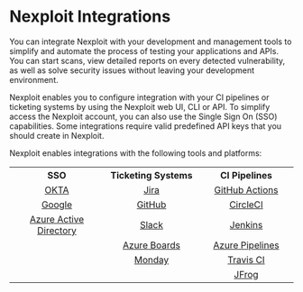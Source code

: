 # Nexploit Integrations
You can integrate Nexploit with your development and management tools to simplify and automate the process of testing your applications and APIs. You can start scans, view detailed reports on every detected vulnerability, as well as solve security issues without leaving your development environment. 

Nexploit enables you to configure integration with your CI pipelines or ticketing systems by using the Nexploit web UI, CLI or API. To simplify access the Nexploit account, you can also use the Single Sign On (SSO) capabilities. Some integrations require valid predefined API keys that you should create in Nexploit.

Nexploit enables integrations with the following tools and platforms: 


<table id="simple-table">
  <tr>
      <th width="30%" style="text-align:center">SSO</th>
      <th width="30%" style="text-align:center">Ticketing Systems</th>
      <th width="30%" style="text-align:center">CI Pipelines</th>
  </tr>
  <tr>
    <td style="text-align:center"><a href="#/guide/pipeline-integration/sso/okta-sso.md">OKTA</a></td>
    <td style="text-align:center"><a href="#/guide/pipeline-integration/ticketing-systems/integrating-with-nexploit/jira.md">Jira</a></td>
    <td style="text-align:center"><a href="#/guide/pipeline-integration/pipe-management/github-actions.md">GitHub Actions</a></td>
  </tr>
  <tr>
    <td style="text-align:center"><a href="#/guide/pipeline-integration/sso/google-sso.md">Google</a></td> 
    <td style="text-align:center"><a href="#/guide/pipeline-integration/ticketing-systems/integrating-with-nexploit/github.md">GitHub</a></td>
    <td style="text-align:center"><a href="#/guide/pipeline-integration/pipe-management/circleci.md">CircleCI</a></td>
  </tr>
  <tr>
    <td style="text-align:center"><a href="#/guide/pipeline-integration/sso/aad-sso.md">Azure Active Directory</a></td>
    <td style="text-align:center"><a href="#/guide/pipeline-integration/ticketing-systems/integrating-with-nexploit/slack.md">Slack</a></td>
    <td style="text-align:center"><a href="#/guide/pipeline-integration/pipe-management/jenkins/use-cases.md">Jenkins</a></td>
  </tr>
  <tr>
    <td></td>
    <td style="text-align:center"><a href="#/guide/pipeline-integration/ticketing-systems/integrating-with-nexploit/azure.md">Azure Boards</a></td>
    <td style="text-align:center"><a href="#/guide/pipeline-integration/pipe-management/azure-devops.md">Azure Pipelines</a></td>
  </tr>
  <tr>
    <td></td>
     <td style="text-align:center"><a href="#/guide/pipeline-integration/ticketing-systems/integrating-with-nexploit/monday.md">Monday</a></td>
    <td style="text-align:center"><a href="#/guide/pipeline-integration/pipe-management/travis/use-cases.md">Travis CI</a></td>
  </tr>
  <tr>
    <td></td>
     <td> </td>
    <td style="text-align:center"><a href="#/guide/pipeline-integration/pipe-management/jfrog.md">JFrog</a></td>
  </tr>
</table>